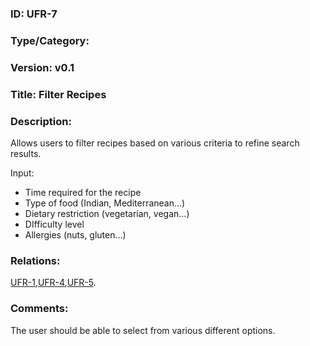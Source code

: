 ### ID: UFR-7 

### Type/Category: 

### Version: v0.1

### Title: Filter Recipes

### Description: 
Allows users to filter recipes based on various criteria to refine search results.

Input:
* Time required for the recipe
* Type of food (Indian, Mediterranean…)
* Dietary restriction (vegetarian, vegan…)
* DIfficulty level
* Allergies (nuts, gluten…)

### Relations:
[UFR-1](https://github.com/carmensat/RECIPE-ROULETTE/blob/main/REQUIREMENTS/UFR-1.md),[UFR-4](https://github.com/carmensat/RECIPE-ROULETTE/blob/main/REQUIREMENTS/UFR-4.md),[UFR-5](https://github.com/carmensat/RECIPE-ROULETTE/blob/main/REQUIREMENTS/UFR-5.md). 


### Comments:
The user should be able to select from various different options.
